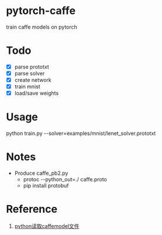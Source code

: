 # pytorch-caffe
train caffe models on pytorch


# Todo
- [x] parse prototxt
- [x] parse solver
- [x] create network
- [x] train mnist
- [x] load/save weights

# Usage
python train.py --solver=examples/mnist/lenet_solver.prototxt 

# Notes
- Produce caffe_pb2.py
  - protoc --python_out=./ caffe.proto
  - pip install protobuf
# Reference
1. [python读取caffemodel文件](http://www.cnblogs.com/zjutzz/p/6185452.html?from=singlemessage&isappinstalled=0)

